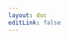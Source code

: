 ```yaml
---
layout: doc
editLink: false
---
```

<script setup>
  import YuqueTOC from "../../views/yuque/YuqueTOC.vue";
</script>

<YuqueTOC :data="$params.data" />